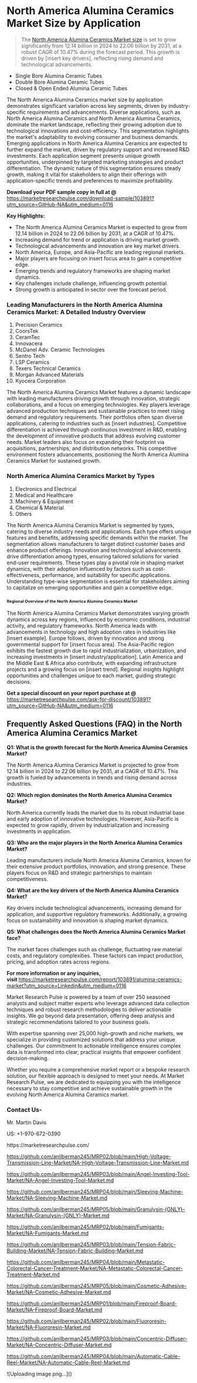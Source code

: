 <h1>North America Alumina Ceramics Market&nbsp;Size by Application</h1><blockquote><p>The <a href="https://marketresearchpulse.com/download-sample/103891?utm_source=GitHub-NA&amp;utm_medium=0116">North America Alumina Ceramics Market size</a> is set to grow significantly from 12.14 billion in 2024 to 22.06 billion by 2031, at a robust CAGR of 10.47% during the forecast period. This growth is driven by [insert key drivers], reflecting rising demand and technological advancements.</p></blockquote><ul><li>Single Bore Alumina Ceramic Tubes<li> Double Bore Alumina Ceramic Tubes<li> Closed & Open Ended Alumina Ceramic Tubes</li></ul><p>The North America Alumina Ceramics market size by application demonstrates significant variation across key segments, driven by industry-specific requirements and advancements. Diverse applications, such as North America Alumina Ceramics and North America Alumina Ceramics, dominate the market landscape, reflecting their growing adoption due to technological innovations and cost-efficiency. This segmentation highlights the market's adaptability to evolving consumer and business demands. Emerging applications in North America Alumina Ceramics are expected to further expand the market, driven by regulatory support and increased R&D investments. Each application segment presents unique growth opportunities, underpinned by targeted marketing strategies and product differentiation. The dynamic nature of this segmentation ensures steady growth, making it vital for stakeholders to align their offerings with application-specific trends and preferences to maximize profitability.</p><p><strong>Download your PDF sample copy in full at @ </strong><a href="https://marketresearchpulse.com/download-sample/103891?utm_source=GitHub-NA&amp;utm_medium=0116">https://marketresearchpulse.com/download-sample/103891?utm_source=GitHub-NA&amp;utm_medium=0116</a></p><p><strong>Key Highlights: </strong></p><ul><li>The North America Alumina Ceramics Market is expected to grow from 12.14 billion in 2024 to 22.06 billion by 2031, at a CAGR of 10.47%.</li><li>Increasing demand for trend or application is driving market growth.</li><li>Technological advancements and innovation are key market drivers.</li><li>North America, Europe, and Asia-Pacific are leading regional markets.</li><li>Major players are focusing on insert focus area to gain a competitive edge.</li><li>Emerging trends and regulatory frameworks are shaping market dynamics.</li><li>Key challenges include challenge, influencing growth potential.</li><li>Strong growth is anticipated in sector over the forecast period.</li></ul><h3>Leading Manufacturers in the North America Alumina Ceramics Market: A Detailed Industry Overview</h3><ol><li>Precision Ceramics</li><li>CoorsTek</li><li>CeramTec</li><li>Innovacera</li><li>McDanel Adv. Ceramic Technologies</li><li>Sentro Tech</li><li>LSP Ceramics</li><li>Texers Technical Ceramics</li><li>Morgan Advanced Materials</li><li>Kyocera Corporation</li></ol><div class="flex max-w-full flex-col flex-grow"><div class="min-h-8 text-message flex w-full flex-col items-end gap-2 whitespace-normal break-words [.text-message+&amp;]:mt-5" dir="auto" data-message-author-role="assistant" data-message-id="fd8432e4-4910-450d-b182-61b7bfb0a01f" data-message-model-slug="gpt-4o"><div class="flex w-full flex-col gap-1 empty:hidden first:pt-[3px]"><div class="markdown prose w-full break-words dark:prose-invert light"><p>The North America Alumina Ceramics Market features a dynamic landscape with leading manufacturers driving growth through innovation, strategic collaborations, and a focus on emerging technologies. Key players leverage advanced production techniques and sustainable practices to meet rising demand and regulatory requirements. Their portfolios often span diverse applications, catering to industries such as [insert industries]. Competitive differentiation is achieved through continuous investment in R&amp;D, enabling the development of innovative products that address evolving customer needs. Market leaders also focus on expanding their footprint via acquisitions, partnerships, and distribution networks. This competitive environment fosters advancements, positioning the North America Alumina Ceramics Market for sustained growth.</p></div></div></div></div><h3>North America Alumina Ceramics Market by Types</h3><ol><li>Electronics and Electrical<li> Medical and Healthcare<li> Machinery & Equipment<li> Chemical & Material<li> Others</li></ol><div class="flex max-w-full flex-col flex-grow"><div class="min-h-8 text-message flex w-full flex-col items-end gap-2 whitespace-normal break-words [.text-message+&amp;]:mt-5" dir="auto" data-message-author-role="assistant" data-message-id="084470be-0bb7-4664-bddf-5156b4f41249" data-message-model-slug="gpt-4o-mini"><div class="flex w-full flex-col gap-1 empty:hidden first:pt-[3px]"><div class="markdown prose w-full break-words dark:prose-invert light"><p>The North America Alumina Ceramics Market is segmented by types, catering to diverse industry needs and applications. Each type offers unique features and benefits, addressing specific demands within the market. The segmentation allows manufacturers to target distinct customer bases and enhance product offerings. Innovation and technological advancements drive differentiation among types, ensuring tailored solutions for varied end-user requirements. These types play a pivotal role in shaping market dynamics, with their adoption influenced by factors such as cost-effectiveness, performance, and suitability for specific applications. Understanding type-wise segmentation is essential for stakeholders aiming to capitalize on emerging opportunities and gain a competitive edge.</p></div></div></div></div><h3><span style="font-size: 11px;">Regional Overview of the North America Alumina Ceramics Market</span></h3><div class="flex max-w-full flex-col flex-grow"><div class="min-h-8 text-message flex w-full flex-col items-end gap-2 whitespace-normal break-words [.text-message+&amp;]:mt-5" dir="auto" data-message-author-role="assistant" data-message-id="e9038762-ce64-4e30-91c9-9bd413514231" data-message-model-slug="gpt-4o-mini"><div class="flex w-full flex-col gap-1 empty:hidden first:pt-[3px]"><div class="markdown prose w-full break-words dark:prose-invert light"><p>The North America Alumina Ceramics Market demonstrates varying growth dynamics across key regions, influenced by economic conditions, industrial activity, and regulatory frameworks. North America leads with advancements in technology and high adoption rates in industries like [insert example]. Europe follows, driven by innovation and strong governmental support for [insert focus area]. The Asia-Pacific region exhibits the fastest growth due to rapid industrialization, urbanization, and increasing investments in [insert industry/application]. Latin America and the Middle East &amp; Africa also contribute, with expanding infrastructure projects and a growing focus on [insert trend]. Regional insights highlight opportunities and challenges unique to each market, guiding strategic decisions.</p></div></div></div></div><p><strong>Get a special discount on your report purchase at @ </strong><a href="https://marketresearchpulse.com/ask-for-discount/103891?utm_source=GitHub-NA&amp;utm_medium=0116">https://marketresearchpulse.com/ask-for-discount/103891?utm_source=GitHub-NA&amp;utm_medium=0116</a></p><h2>Frequently Asked Questions (FAQ) in the North America Alumina Ceramics Market</h2><p><strong>Q1: What is the growth forecast for the North America Alumina Ceramics Market?</strong></p><p>The North America Alumina Ceramics Market is projected to grow from 12.14 billion in 2024 to 22.06 billion by 2031, at a CAGR of 10.47%. This growth is fueled by advancements in trends and rising demand across industries.</p><p><strong>Q2: Which region dominates the North America Alumina Ceramics Market?</strong></p><p>North America currently leads the market due to its robust industrial base and early adoption of innovative technologies. However, Asia-Pacific is expected to grow rapidly, driven by industrialization and increasing investments in application.</p><p><strong>Q3: Who are the major players in the North America Alumina Ceramics Market?</strong></p><p>Leading manufacturers include North America Alumina Ceramics, known for their extensive product portfolios, innovation, and strong presence. These players focus on R&amp;D and strategic partnerships to maintain competitiveness.</p><p><strong>Q4: What are the key drivers of the North America Alumina Ceramics Market?</strong></p><p>Key drivers include technological advancements, increasing demand for application, and supportive regulatory frameworks. Additionally, a growing focus on sustainability and innovation is shaping market dynamics.</p><p><strong>Q5: What challenges does the North America Alumina Ceramics Market face?</strong></p><p>The market faces challenges such as challenge, fluctuating raw material costs, and regulatory complexities. These factors can impact production, pricing, and adoption rates across regions.</p><p><strong>For more information or any inquiries, visit&nbsp;</strong><a href="https://marketresearchpulse.com/report/103891/alumina-ceramics-market?utm_source=Linkedin&utm_medium=0116">https://marketresearchpulse.com/report/103891/alumina-ceramics-market?utm_source=Linkedin&utm_medium=0116</a></p><p>Market Research Pulse is powered by a team of over 250 seasoned analysts and subject matter experts who leverage advanced data collection techniques and robust research methodologies to deliver actionable insights. We go beyond data presentation, offering deep analysis and strategic recommendations tailored to your business goals.</p><p>With expertise spanning over 25,000 high-growth and niche markets, we specialize in providing customized solutions that address your unique challenges. Our commitment to actionable intelligence ensures complex data is transformed into clear, practical insights that empower confident decision-making.</p><p>Whether you require a comprehensive market report or a bespoke research solution, our flexible approach is designed to meet your needs. At Market Research Pulse, we are dedicated to equipping you with the intelligence necessary to stay competitive and achieve sustainable growth in the evolving North America Alumina Ceramics market.</p><h3><strong>Contact Us-</strong></h3><p>Mr. Martin Davis</p><p>US: +1-970-672-0390</p><p>https://marketresearchpulse.com/</p><p><a href="https://github.com/anilberman245/MRP02/blob/main/High-Voltage-Transmission-Line-Market/NA-High-Voltage-Transmission-Line-Market.md">https://github.com/anilberman245/MRP02/blob/main/High-Voltage-Transmission-Line-Market/NA-High-Voltage-Transmission-Line-Market.md</a></p><p><a href="https://github.com/anilberman245/MRP03/blob/main/Angel-Investing-Tool-Market/NA-Angel-Investing-Tool-Market.md">https://github.com/anilberman245/MRP03/blob/main/Angel-Investing-Tool-Market/NA-Angel-Investing-Tool-Market.md</a></p><p><a href="https://github.com/anilberman245/MRP04/blob/main/Sleeving-Machine-Market/NA-Sleeving-Machine-Market.md">https://github.com/anilberman245/MRP04/blob/main/Sleeving-Machine-Market/NA-Sleeving-Machine-Market.md</a></p><p><a href="https://github.com/anilberman245/MRP05/blob/main/Granulysin-(GNLY)-Market/NA-Granulysin-(GNLY)-Market.md">https://github.com/anilberman245/MRP05/blob/main/Granulysin-(GNLY)-Market/NA-Granulysin-(GNLY)-Market.md</a></p><p><a href="https://github.com/anilberman245/MRP02/blob/main/Fumigants-Market/NA-Fumigants-Market.md">https://github.com/anilberman245/MRP02/blob/main/Fumigants-Market/NA-Fumigants-Market.md</a></p><p><a href="https://github.com/anilberman245/MRP03/blob/main/Tension-Fabric-Building-Market/NA-Tension-Fabric-Building-Market.md">https://github.com/anilberman245/MRP03/blob/main/Tension-Fabric-Building-Market/NA-Tension-Fabric-Building-Market.md</a></p><p><a href="https://github.com/anilberman245/MRP04/blob/main/Metastatic-Colorectal-Cancer-Treatment-Market/NA-Metastatic-Colorectal-Cancer-Treatment-Market.md">https://github.com/anilberman245/MRP04/blob/main/Metastatic-Colorectal-Cancer-Treatment-Market/NA-Metastatic-Colorectal-Cancer-Treatment-Market.md</a></p><p><a href="https://github.com/anilberman245/MRP05/blob/main/Cosmetic-Adhesive-Market/NA-Cosmetic-Adhesive-Market.md">https://github.com/anilberman245/MRP05/blob/main/Cosmetic-Adhesive-Market/NA-Cosmetic-Adhesive-Market.md</a></p><p><a href="https://github.com/anilberman245/MRP01/blob/main/Fireproof-Board-Market/NA-Fireproof-Board-Market.md">https://github.com/anilberman245/MRP01/blob/main/Fireproof-Board-Market/NA-Fireproof-Board-Market.md</a></p><p><a href="https://github.com/anilberman245/MRP02/blob/main/Fluororesin-Market/NA-Fluororesin-Market.md">https://github.com/anilberman245/MRP02/blob/main/Fluororesin-Market/NA-Fluororesin-Market.md</a></p><p><a href="https://github.com/anilberman245/MRP03/blob/main/Concentric-Diffuser-Market/NA-Concentric-Diffuser-Market.md">https://github.com/anilberman245/MRP03/blob/main/Concentric-Diffuser-Market/NA-Concentric-Diffuser-Market.md</a></p><p><a href="https://github.com/anilberman245/MRP04/blob/main/Automatic-Cable-Reel-Market/NA-Automatic-Cable-Reel-Market.md">https://github.com/anilberman245/MRP04/blob/main/Automatic-Cable-Reel-Market/NA-Automatic-Cable-Reel-Market.md</a></p>
![Uploading image.png…]()
